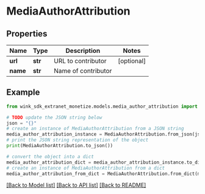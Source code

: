 # MediaAuthorAttribution


## Properties

Name | Type | Description | Notes
------------ | ------------- | ------------- | -------------
**url** | **str** | URL to contributor | [optional] 
**name** | **str** | Name of contributor | 

## Example

```python
from wink_sdk_extranet_monetize.models.media_author_attribution import MediaAuthorAttribution

# TODO update the JSON string below
json = "{}"
# create an instance of MediaAuthorAttribution from a JSON string
media_author_attribution_instance = MediaAuthorAttribution.from_json(json)
# print the JSON string representation of the object
print(MediaAuthorAttribution.to_json())

# convert the object into a dict
media_author_attribution_dict = media_author_attribution_instance.to_dict()
# create an instance of MediaAuthorAttribution from a dict
media_author_attribution_from_dict = MediaAuthorAttribution.from_dict(media_author_attribution_dict)
```
[[Back to Model list]](../README.md#documentation-for-models) [[Back to API list]](../README.md#documentation-for-api-endpoints) [[Back to README]](../README.md)



